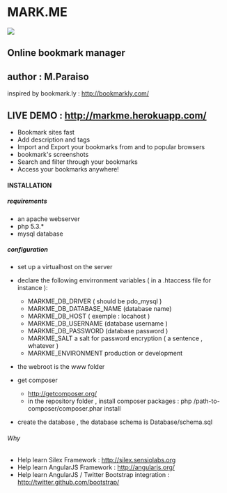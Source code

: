 MARK.ME
=======

<img src="https://travis-ci.org/Mparaiso/silex-bookmarkly.png?branch=master" />

Online bookmark manager
-----------------------

## author : M.Paraiso

inspired by bookmark.ly : http://bookmarkly.com/

## LIVE DEMO : http://markme.herokuapp.com/

+ Bookmark sites fast
+ Add description and tags
+ Import and Export your bookmarks from and to popular browsers
+ bookmark's screenshots
+ Search and filter through your bookmarks
+ Access your bookmarks anywhere!

#### INSTALLATION

##### requirements

+ an apache webserver
+ php 5.3.*
+ mysql database

##### configuration

+ set up a virtualhost on the server

+ declare the following envirronment variables ( in a .htaccess file for instance ):

    + MARKME_DB_DRIVER ( should be pdo_mysql )  
    + MARKME_DB_DATABASE_NAME (database name)
    + MARKME_DB_HOST ( exemple : locahost )
    + MARKME_DB_USERNAME (database username )
    + MARKME_DB_PASSWORD (database password )
    + MARKME_SALT a salt for password encryption ( a sentence , whatever )
    + MARKME_ENVIRONMENT production or development

+ the webroot is the www folder

+ get composer
    + http://getcomposer.org/
    + in the repository folder , install composer packages : 
        php /path-to-composer/composer.phar install

+ create the database , the database schema is Database/schema.sql

###### Why

+ Help learn Silex Framework : http://silex.sensiolabs.org
+ Help learn AngularJS Framework : http://angularjs.org/
+ Help learn AngularJS / Twitter Bootstrap integration : http://twitter.github.com/bootstrap/



    